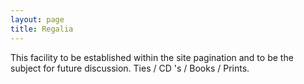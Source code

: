 ```yaml
---
layout: page
title: Regalia
---
```

This facility to be established within the site pagination and to be the subject for future discussion.
Ties / CD 's / Books / Prints.